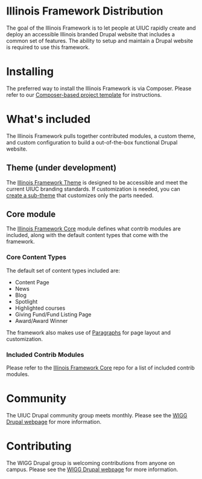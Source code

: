# Illinois Framework Distribution

The goal of the Illinois Framework is to let people at UIUC rapidly create and deploy an accessible Illinois branded Drupal website that includes a common set of features. The ability to setup and maintain a Drupal website is required to use this framework.

# Installing

The preferred way to install the Illinois Framework is via Composer. Please refer to our [Composer-based project template](https://github.com/web-illinois/illinois_framework_project) for instructions.

# What's included

The Illinois Framework pulls together contributed modules, a custom theme, and custom configuration to build a out-of-the-box functional Drupal website.

## Theme (under development)

The [Illinois Framework Theme](https://github.com/web-illinois/illinois_framework_theme) is designed to be accessible and meet the current UIUC branding standards. If customization is needed, you can [create a sub-theme](https://www.drupal.org/docs/theming-drupal/creating-sub-themes) that customizes only the parts needed.

## Core module

The [Illinois Framework Core](https://github.com/web-illinois/illinois_framework_core) module defines what contrib modules are included, along with the default content types that come with the framework.

### Core Content Types
The default set of content types included are:

- Content Page
- News
- Blog
- Spotlight
- Highlighted courses
- Giving Fund/Fund Listing Page
- Award/Award Winner

The framework also makes use of [Paragraphs](https://www.drupal.org/project/paragraphs) for page layout and customization.

### Included Contrib Modules

Please refer to the [Illinois Framework Core](https://github.com/web-illinois/illinois_framework_core) repo for a list of included contrib modules.

# Community

The UIUC Drupal community group meets monthly. Please see the [WIGG Drupal webpage](https://webguidelines.web.illinois.edu/subcommittees/drupal/) for more information.

# Contributing

The WIGG Drupal group is welcoming contributions from anyone on campus. Please see the [WIGG Drupal webpage](https://webguidelines.web.illinois.edu/subcommittees/drupal/) for more information.
